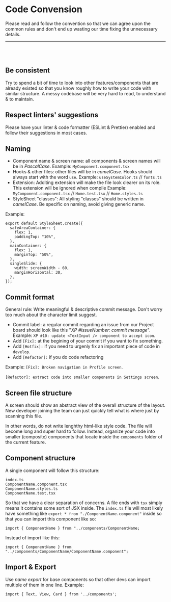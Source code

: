 # Code Convension

Please read and follow the convention so that we can agree upon the common rules and don't end up wasting our time fixing the unnecessary details.

<hr />
<br />
<br />

## Be consistent

Try to spend a bit of time to look into other features/components that are already existed so that you know roughly how to write your code with similar structure. A messy codebase will be very hard to read, to understand & to maintain.

## Respect linters' suggestions

Please have your linter & code formatter (ESLint & Prettier) enabled and follow their suggestions in most cases.

## Naming

- Component name & screen name: all components & screen names will be in _PascalCase_. Example: `MyComponent.component.tsx`
- Hooks & other files: other files will be in _camelCase_. Hooks should always start with the word `use`. Example: `useSystemColor.ts` // `fonts.ts`
- Extension: Additing extension will make the file look clearer on its role. This extension will be ignored when compile Example: `MyComponent.component.tsx` // `Home.test.tsx` // `Home.styles.ts`
- StyleSheet "classes": All styling "classes" should be written in _camelCase_. Be specific on naming, avoid giving generic name.

Example:

```
export default StyleSheet.create({
  safeAreaContainer: {
    flex: 1,
    paddingTop: "10%",
  },
  mainContainer: {
    flex: 1,
    marginTop: "50%",
  },
  singleSlide: {
    width: screenWidth - 60,
    marginHorizontal: 30,
  },
});
```

## Commit format

General rule: Write meaningful & descriptive commit message. Don't worry too much about the character limit suggest.

- Commit label: a regular commit regarding an issue from our Project board should look like this "_XP #issueNumber: commit message_". Example: `XP #10: update <TextInput /> component to accept icon`.
- Add `[Fix]:` at the begining of your commit if you want to fix something.
- Add `[Hotfix]:` if you need to urgenly fix an important piece of code in `develop`.
- Add `[Refactor]:` if you do code refactoring

Example: `[Fix]: Broken navigation in Profile screen`.
<br />

`[Refactor]: extract code into smaller components in Settings screen`.

## Screen file structure

A screen should show an abstract view of the overall structure of the layout. New developer joining the team can just quickly tell what is where just by scanning this file. <br />

In other words, do not write lenghthy html-like style code. The file will become long and super hard to follow. Instead, organize your code into smaller (composite) components that locate inside the `components` folder of the current feature.

## Component structure

A single component will follow this structure:

```
index.ts
ComponentName.component.tsx
ComponentName.styles.ts
ComponentName.test.tsx
```

So that we have a clear separation of concerns. A file ends with `tsx` simply means it contains some sort of JSX inside.
The `index.ts` file will most likely have something like `export * from "./ComponentName.component"` inside so that you can import this component like so:

```
import { ComponentName } from "../components/ComponentName;
```

Instead of import like this:

```
import { ComponentName } from "../components/ComponentName/ComponentName.component";
```

## Import & Export

Use _name export_ for base components so that other devs can import multiple of them in one line.
Example:

```
import { Text, View, Card } from '../components';
```

